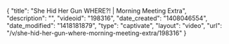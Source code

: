 {
    "title": "She Hid Her Gun WHERE?! | Morning Meeting Extra",
    "description": "",
    "videoid": "198316",
    "date_created": "1408046554",
    "date_modified": "1418181879",
    "type": "captivate",
    "layout": "video",
    "url": "\/v\/she-hid-her-gun-where-morning-meeting-extra\/198316"
}